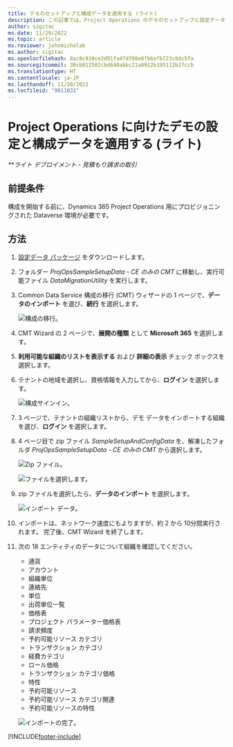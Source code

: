 ```yaml
---
title: デモのセットアップと構成データを適用する (ライト)
description: この記事では、Project Operations のデモのセットアップと設定データを適用する方法について説明します。
author: sigitac
ms.date: 11/29/2022
ms.topic: article
ms.reviewer: johnmichalak
ms.author: sigitac
ms.openlocfilehash: 8ac8c910ce2d91fa47df08e8fb6efb723c0dc5fa
ms.sourcegitcommit: 38cb012502cbd640abbc21a0912b195112b27ccb
ms.translationtype: HT
ms.contentlocale: ja-JP
ms.lasthandoff: 11/30/2022
ms.locfileid: "9811031"
---
```

# <a name="apply-demo-setup-and-configuration-data-for-project-operations---lite"></a>Project Operations に向けたデモの設定と構成データを適用する (ライト) 

_**ライト デプロイメント - 見積もり請求の取引_



## <a name="prerequisites"></a>前提条件

構成を開始する前に、Dynamics 365 Project Operations 用にプロビジョニングされた Dataverse 環境が必要です。


## <a name="instructions"></a>方法

1. [設定データ パッケージ](https://download.microsoft.com/download/3/4/1/341bf279-a64f-4baa-af31-ce624859b518/ProjOpsSampleSetupData-%20CE%20only.zip) をダウンロードします。 
1. フォルダー *ProjOpsSampleSetupData - CE のみの CMT* に移動し、実行可能ファイル *DataMigrationUtility* を実行します。
1. Common Data Service 構成の移行 (CMT) ウィザードの 1 ページで、**データのインポート** を選び、**続行** を選択します。

    ![構成の移行。](./media/1ConfigurationMigration.png)

1. CMT Wizard の 2 ページで、**展開の種類** として **Microsoft 365** を選択します。
1. **利用可能な組織のリストを表示する** および **詳細の表示** チェック ボックスを選択します。
1. テナントの地域を選択し、資格情報を入力してから、**ログイン** を選択します。

   ![構成サインイン。](./media/2ConfigurationSignin.png)

1. 3 ページで、テナントの組織リストから、デモ データをインポートする組織を選び、**ログイン** を選択します。
1. 4 ページ目で zip ファイル *SampleSetupAndConfigData* を、解凍したフォルダ *ProjOpsSampleSetupData - CE のみの CMT* から選択します。

   ![Zip ファイル。](./media/3ZipFile.png)

   ![ファイルを選択します。](./media/4SelectAFile.png)

1. zip ファイルを選択したら、**データのインポート** を選択します。

   ![インポート データ。](./media/5ImportData.png)

1. インポートは、ネットワーク速度にもよりますが、約 2 から 10分間実行されます。 完了後、CMT Wizard を終了します。 
1. 次の 18 エンティティのデータについて組織を確認してください。

    -   通貨
    -   アカウント
    -   組織単位
    -   連絡先
    -   単位
    -   出荷単位一覧 
    -   価格表 
    -   プロジェクト パラメーター価格表 
    -   請求頻度
    -   予約可能リソース カテゴリ
    -   トランザクション カテゴリ
    -   経費カテゴリ
    -   ロール価格
    -   トランザクション カテゴリ価格
    -   特性
    -   予約可能リソース
    -   予約可能リソース カテゴリ関連
    -   予約可能リソースの特性

    ![インポートの完了。](./media/6CompleteImport.png)


[!INCLUDE[footer-include](../includes/footer-banner.md)]

